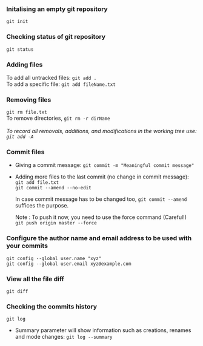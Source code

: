 ### Initalising an empty git repository 
`git init`

### Checking status of git repository
`git status`

### Adding files
To add all untracked files: `git add .`<br>
To add a specific file: `git add fileName.txt`

### Removing files
 `git rm file.txt`
 <br/> To remove directories, `git rm -r dirName`
 <br/><br/><i> To record all removals, additions, and modifications in the working tree use: `git add -A`</i>
 
### Commit files
* Giving a commit message: `git commit -m "Meaningful commit message"`<br> 
* Adding more files to the last commit (no change in commit message): <br> 
`git add file.txt`<br>
`git commit --amend --no-edit`<br> 

  In case commit message has to be changed too, `git commit --amend` suffices the purpose.<br>
 
  Note : To push it now, you need to use the force command (Careful!)<br>
  `git push origin master --force`<br>

### Configure the author name and email address to be used with your commits
`git config --global user.name "xyz"` <br>
`git config --global user.email xyz@example.com`

### View all the file diff
`git diff` 

### Checking the commits history
`git log` <br>
- Summary parameter will show information such as creations, renames and mode changes: `git log --summary`
